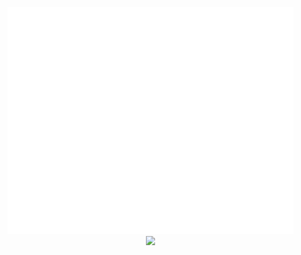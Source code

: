 <div align="center">
  <img src="https://github.com/angelk90/angelk90/raw/master/header.svg" width="800" height="400">
  <img src="https://github.com/angelk90/angelk90/raw/master/info.svg?sanitize=true">
</div>
